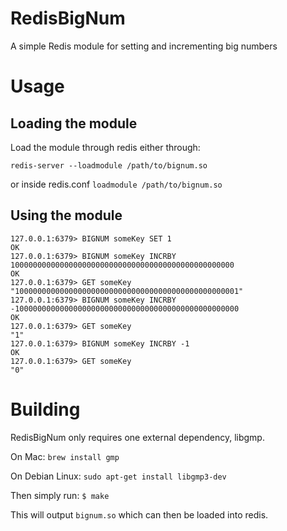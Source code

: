 # RedisBigNum
A simple Redis module for setting and incrementing big numbers


# Usage

## Loading the module
Load the module through redis either through:

`redis-server --loadmodule /path/to/bignum.so`

or inside redis.conf `loadmodule /path/to/bignum.so`

## Using the module
```$ redis-cli
127.0.0.1:6379> BIGNUM someKey SET 1
OK
127.0.0.1:6379> BIGNUM someKey INCRBY 10000000000000000000000000000000000000000000000000
OK
127.0.0.1:6379> GET someKey
"10000000000000000000000000000000000000000000000001"
127.0.0.1:6379> BIGNUM someKey INCRBY -10000000000000000000000000000000000000000000000000
OK
127.0.0.1:6379> GET someKey
"1"
127.0.0.1:6379> BIGNUM someKey INCRBY -1
OK
127.0.0.1:6379> GET someKey
"0"
```

# Building

RedisBigNum only requires one external dependency, libgmp.


On Mac: `brew install gmp`

On Debian Linux: `sudo apt-get install libgmp3-dev`

Then simply run: `$ make`

This will output `bignum.so` which can then be loaded into redis.
